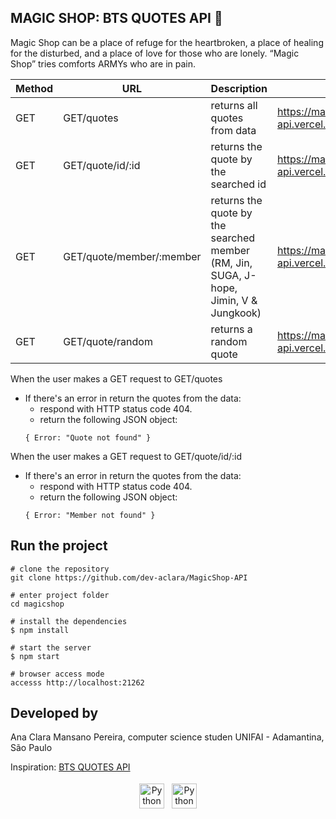 ## MAGIC SHOP: BTS QUOTES API 💜

Magic Shop can be a place of refuge for the heartbroken, a place of healing for the disturbed, and a place of love for those who are lonely. “Magic Shop” tries comforts ARMYs who are in pain.

| Method | URL | Description| Example|
|--- |--- |--- |--- | 
| GET | GET/quotes | returns all quotes from data  | https://magicshop-api.vercel.app/quotes
| GET| GET/quote/id/:id | returns the quote by the searched id | https://magicshop-api.vercel.app/quote/id/7
| GET| GET/quote/member/:member| returns the quote by the searched member (RM, Jin, SUGA, J-hope, Jimin, V & Jungkook) | https://magicshop-api.vercel.app/quote/member/Jungkook
| GET| GET/quote/random| returns a random quote | https://magicshop-api.vercel.app/quote/random

When the user makes a GET request to GET/quotes

- If there's an error in return the quotes from the data:
  * respond with HTTP status code 404.
  * return the following JSON object: 
  ~~~ 
  { Error: "Quote not found" } 
  ~~~
  
When the user makes a GET request to GET/quote/id/:id

- If there's an error in return the quotes from the data:
  * respond with HTTP status code 404.
  * return the following JSON object: 
  ~~~ 
  { Error: "Member not found" } 
  ~~~
  
## Run the project
 ```
# clone the repository
git clone https://github.com/dev-aclara/MagicShop-API

# enter project folder
cd magicshop

# install the dependencies
$ npm install 

# start the server
$ npm start

# browser access mode
accesss http://localhost:21262
```

## Developed by

Ana Clara Mansano Pereira, computer science studen UNIFAI - Adamantina, São Paulo

Inspiration: [BTS QUOTES API](https://github.com/oanhgle/bangtan-api)

<p align="center">
 <a href="https://www.linkedin.com/in/ana-clara-mansano-5051011ab/" target="_blank" rel="noopener noreferrer"> <img src="https://cdn.jsdelivr.net/npm/simple-icons@v3/icons/linkedin.svg" alt="Python" height="40" style="vertical-align:top; margin:4px"></a>
 <a href="mailto:anacmans@outlook.com"> <img src="https://cdn.jsdelivr.net/npm/simple-icons@v3/icons/gmail.svg" alt="Python" height="40" style="vertical-align:top; margin:4px"></a>
</p>
  
